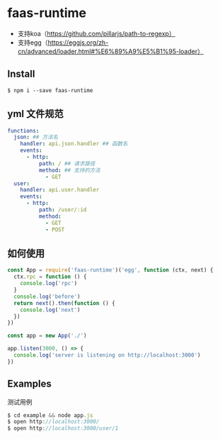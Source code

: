 # faas-runtime

- 支持koa（https://github.com/pillarjs/path-to-regexp）
- 支持egg（https://eggjs.org/zh-cn/advanced/loader.html#%E6%89%A9%E5%B1%95-loader）

## Install

```
$ npm i --save faas-runtime
```

## yml 文件规范

``` yml
functions:
  json: ## 方法名
    handler: api.json.handler ## 函数名
    events:
      - http:
          path: / ## 请求路径
          method: ## 支持的方法
            - GET
  user:
    handler: api.user.handler
    events:
      - http:
          path: /user/:id
          method:
            - GET
            - POST
```

## 如何使用

```js
const App = require('faas-runtime')('egg', function (ctx, next) {
  ctx.rpc = function () {
    console.log('rpc')
  }
  console.log('before')
  return next().then(function () {
    console.log('next')
  })
})

const app = new App('./')

app.listen(3000, () => {
  console.log('server is listening on http://localhost:3000')
})

```

## Examples

测试用例

```js
$ cd example && node app.js
$ open http://localhost:3000/
$ open http://localhost:3000/user/1
```
